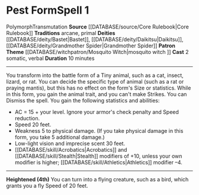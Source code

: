 ﻿---
actions: '[two-actions]'
component:
- Somatic
- Verbal
deity:
- '[[DATABASE/deity/Bastet|Bastet]]'
- '[[DATABASE/deity/Daikitsu|Daikitsu]]'
- '[[DATABASE/deity/Grandmother Spider|Grandmother Spider]]'
duration: 10 minutes
heighten: 4th
heighten_level: 1, 4
id: '217'
level: '1'
name: Pest Form
patron_theme: '[[DATABASE/witchpatron/Mosquito Witch|Mosquito Witch]]'
rarity: Common
school: Transmutation
source: '[[DATABASE/source/Core Rulebook|Core Rulebook]]'
tradition:
- Arcane
- Primal
trait:
- '[[DATABASE/trait/Polymorph|Polymorph]]'
- '[[DATABASE/trait/Transmutation|Transmutation]]'
type: Spell

---
# Pest Form<span class="item-type">Spell 1</span>

<span class="item-trait">Polymorph</span><span class="item-trait">Transmutation</span>
**Source** [[DATABASE/source/Core Rulebook|Core Rulebook]] 
**Traditions** arcane, primal
**Deities** [[DATABASE/deity/Bastet|Bastet]], [[DATABASE/deity/Daikitsu|Daikitsu]], [[DATABASE/deity/Grandmother Spider|Grandmother Spider]]
**Patron Theme** [[DATABASE/witchpatron/Mosquito Witch|mosquito witch
]]
**Cast** <span class="action-icon">2</span> somatic, verbal
**Duration** 10 minutes

---
You transform into the battle form of a Tiny animal, such as a cat, insect, lizard, or rat. You can decide the specific type of animal (such as a rat or praying mantis), but this has no effect on the form's Size or statistics. While in this form, you gain the animal trait, and you can't make Strikes. You can Dismiss the spell.
 You gain the following statistics and abilities:

* AC = 15 + your level. Ignore your armor's check penalty and Speed reduction. 
* Speed 20 feet. 
* Weakness 5 to physical damage. (If you take physical damage in this form, you take 5 additional damage.) 
* Low-light vision and imprecise scent 30 feet. 
* [[DATABASE/skill/Acrobatics|Acrobatics]] and [[DATABASE/skill/Stealth|Stealth]] modifiers of +10, unless your own modifier is higher; [[DATABASE/skill/Athletics|Athletics]] modifier –4.

---
**Heightened (4th)** You can turn into a flying creature, such as a bird, which grants you a fly Speed of 20 feet.